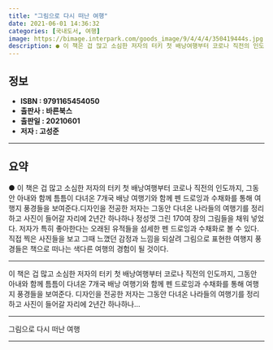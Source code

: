 ```yaml
---
title: "그림으로 다시 떠난 여행"
date: 2021-06-01 14:36:32
categories: [국내도서, 여행]
image: https://bimage.interpark.com/goods_image/9/4/4/4/350419444s.jpg
description: ● 이 책은 겁 많고 소심한 저자의 터키 첫 배낭여행부터 코로나 직전의 인도까지, 그동안 아내와 함께 틈틈이 다녀온 7개국 배낭 여행기와 함께 펜 드로잉과 수채화를 통해 여행지 풍경들을 보여준다.디자인을 전공한 저자는 그동안 다녀온 나라들의 여행기를 정리하고 사진이 들어갈 자리에 2년
---
```


## **정보**

- **ISBN : 9791165454050**
- **출판사 : 바른북스**
- **출판일 : 20210601**
- **저자 : 고성준**

------



## **요약**

●  이 책은 겁 많고 소심한 저자의 터키 첫 배낭여행부터 코로나 직전의 인도까지, 그동안 아내와 함께 틈틈이 다녀온 7개국 배낭 여행기와 함께 펜 드로잉과 수채화를 통해 여행지 풍경들을 보여준다.디자인을 전공한 저자는 그동안 다녀온 나라들의 여행기를 정리하고 사진이 들어갈 자리에 2년간 하나하나 정성껏 그린 170여 장의 그림들을 채워 넣었다. 저자가 특히 좋아한다는 오래된 유적들을 섬세한 펜 드로잉과 수채화로 볼 수 있다.직접 찍은 사진들을 보고 그때 느꼈던 감정과 느낌을 되살려 그림으로 표현한 여행지 풍경들은 책으로 떠나는 색다른 여행의 경험이 될 것이다.

------

이 책은 겁 많고 소심한 저자의 터키 첫 배낭여행부터 코로나 직전의 인도까지, 그동안 아내와 함께 틈틈이 다녀온 7개국 배낭 여행기와 함께 펜 드로잉과 수채화를 통해 여행지 풍경들을 보여준다.
디자인을 전공한 저자는 그동안 다녀온 나라들의 여행기를 정리하고 사진이 들어갈 자리에 2년간 하나하나... 

------


그림으로 다시 떠난 여행 

------


